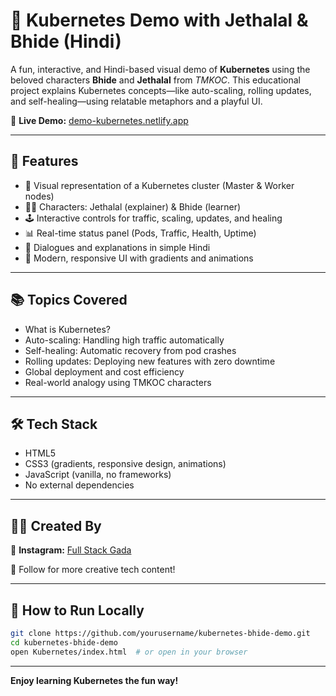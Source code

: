 # 🥒 Kubernetes Demo with Jethalal & Bhide (Hindi)

A fun, interactive, and Hindi-based visual demo of **Kubernetes** using the beloved characters **Bhide** and **Jethalal** from *TMKOC*. This educational project explains Kubernetes concepts—like auto-scaling, rolling updates, and self-healing—using relatable metaphors and a playful UI.

🔗 **Live Demo:** [demo-kubernetes.netlify.app](https://demo-kubernetes.netlify.app/)

---

## 🎯 Features

- 🏢 Visual representation of a Kubernetes cluster (Master & Worker nodes)
- 🧑‍💼 Characters: Jethalal (explainer) & Bhide (learner)
- 🕹️ Interactive controls for traffic, scaling, updates, and healing
- 📊 Real-time status panel (Pods, Traffic, Health, Uptime)
- 💬 Dialogues and explanations in simple Hindi
- 🌈 Modern, responsive UI with gradients and animations

---

## 📚 Topics Covered

- What is Kubernetes?
- Auto-scaling: Handling high traffic automatically
- Self-healing: Automatic recovery from pod crashes
- Rolling updates: Deploying new features with zero downtime
- Global deployment and cost efficiency
- Real-world analogy using TMKOC characters

---

## 🛠️ Tech Stack

- HTML5
- CSS3 (gradients, responsive design, animations)
- JavaScript (vanilla, no frameworks)
- No external dependencies

---

## 👨‍🎨 Created By

🔗 **Instagram:** [Full Stack Gada](https://www.instagram.com/fullstackgada/?next=%2F/)

🤝 Follow for more creative tech content!

---

## 🧪 How to Run Locally

```bash
git clone https://github.com/yourusername/kubernetes-bhide-demo.git
cd kubernetes-bhide-demo
open Kubernetes/index.html  # or open in your browser
```

---

**Enjoy learning Kubernetes the fun way!**
